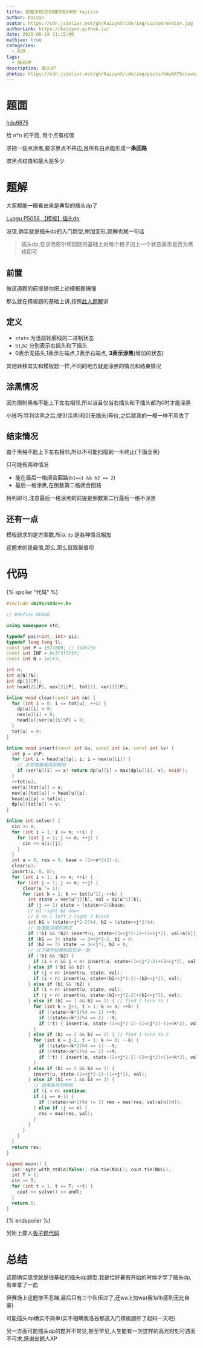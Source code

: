 ```yaml
---
title: 杭电多校2020第9场1009 Yajilin
author: Kaizyn
avatar: https://cdn.jsdelivr.net/gh/KaizynX/cdn/img/custom/avatar.jpg
authorLink: https://kaizynx.github.io/
date: 2020-08-19 21:15:00
mathjax: true
categories:
  - ACM
tags:
  - 插头DP
description: 插头DP
photos: https://cdn.jsdelivr.net/gh/KaizynX/cdn/img/posts/hdu6875/cover.jpg
---
```

# 题面

[hdu6875](http://acm.hdu.edu.cn/showproblem.php?pid=6875)

给 n*n 的平面, 每个点有权值

求把一些点涂黑,要求黑点不共边,且所有白点能形成**一条回路**

求黑点权值和最大是多少

# 题解

大家都能一眼看出来是典型的插头dp了

[Luogu P5056 【模板】插头dp](https://www.luogu.com.cn/problem/P5056)

没错,确实就是插头dp的入门题型,稍加变形,题解也就一句话

> 插头dp,在求哈密尔顿回路的基础上对每个格子加上一个状态表示是否为黑格即可

## 前置

做这道题的前提是你把上述模板题搞懂

那么就在模板题的基础上讲,按照[此人题解](https://www.cnblogs.com/y2823774827y/p/10140757.html)讲

## 定义

- `state` 为当前轮廓线的二进制状态
- `b1`,`b2` 分别表示右插头和下插头
- 0表示无插头,1表示左端点,2表示右端点, **3表示涂黑**(增加的状态)

其他转移其实和模板题一样,不同的地方就是涂黑的情况和结束情况

## 涂黑情况

因为限制黑格不能上下左右相邻,所以当且仅当右插头和下插头都为0时才能涂黑

小技巧:特判涂黑之后,使3(涂黑)和0(无插头)等价,之后就真的一模一样不用改了

## 结束情况

由于黑格不能上下左右相邻,所以不可能扫描到一半终止(下面全黑)

只可能有两种情况

- 能在最后一格闭合回路(`b1==1 && b2 == 2`)
- 最后一格涂黑,在倒数第二格闭合回路

特判即可,注意最后一格涂黑的前提是倒数第二行最后一格不涂黑

## 还有一点

模板题求的是方案数,所以 `dp` 是各种情况相加

这题求的是最值,那么,那么就取最值呗

# 代码
{% spoiler "代码" %}
```cpp
#include <bits/stdc++.h>

// #define DEBUG

using namespace std;

typedef pair<int, int> pii;
typedef long long ll;
const int P = 1572869; // 3145739
const int INF = 0x3f3f3f3f;
const int N = 1e1+7;

int n;
int a[N][N];
int dp[2][P];
int head[2][P], nex[2][P], tot[2], ver[2][P];

inline void clear(const int &u) {
  for (int i = 0; i <= tot[u]; ++i) {
    dp[u][i] = 0;
    nex[u][i] = 0;
    head[u][ver[u][i]%P] = 0;
  }
  tot[u] = 0;
}

inline void insert(const int &u, const int &x, const int &v) {
  int p = x%P;
  for (int i = head[u][p]; i; i = nex[u][i]) {
    // 此处取最值而非相加
    if (ver[u][i] == x) return dp[u][i] = max(dp[u][i], v), void();
  }
  ++tot[u];
  ver[u][tot[u]] = x;
  nex[u][tot[u]] = head[u][p];
  head[u][p] = tot[u];
  dp[u][tot[u]] = v;
}

inline int solve() {
  cin >> n;
  for (int i = 1; i <= n; ++i) {
    for (int j = 1; j <= n; ++j) {
      cin >> a[i][j];
    }
  }
  int u = 0, res = 0, base = (1<<n*2+2)-1;
  clear(u);
  insert(u, 0, 0);
  for (int i = 1; i <= n; ++i) {
    for (int j = 1; j <= n; ++j) {
      clear(u ^= 1);
      for (int k = 1; k <= tot[u^1]; ++k) {
        int state = ver[u^1][k], val = dp[u^1][k];
        if (j == 1) state = (state<<2)&base;
        // b1 right b2 down
        // 0 no 1 left 2 right 3 black
        int b1 = (state>>j*2-2)%4, b2 = (state>>j*2)%4;
        // 处理能涂黑的情况
        if (!b1 && !b2) insert(u, state+(3<<j*2-2)+(3<<j*2), val+a[i][j]);
        if (b1 == 3) state -= 3<<j*2-2, b1 = 0;
        if (b2 == 3) state -= 3<<j*2, b2 = 0;
        // 以下操作和模板题完全一致
        if (!b1 && !b2) {
          if (i < n && j < n) insert(u, state+(1<<j*2-2)+(2<<j*2), val);
        } else if (!b1 && b2) {
          if (j < n) insert(u, state, val);
          if (i < n) insert(u, state+(b2<<j*2-2)-(b2<<j*2), val);
        } else if (b1 && !b2) {
          if (i < n) insert(u, state, val);
          if (j < n) insert(u, state-(b1<<j*2-2)+(b1<<j*2), val);
        } else if (b1 == 1 && b2 == 1) { // find 2 turn to 1
          for (int k = j+1, t = 1; k <= n; ++k) {
            if ((state>>k*2)%4 == 1) ++t;
            if ((state>>k*2)%4 == 2) --t;
            if (!t) { insert(u, state-(1<<j*2-2)-(1<<j*2)-(1<<k*2), val); break; }
          }
        } else if (b1 == 2 && b2 == 2) { // find 1 turn to 2
          for (int k = j-2, t = 1; k >= 0; --k) {
            if ((state>>k*2)%4 == 1) --t;
            if ((state>>k*2)%4 == 2) ++t;
            if (!t) { insert(u, state-(2<<j*2-2)-(2<<j*2)+(1<<k*2), val); break; }
          }
        } else if (b1 == 2 && b2 == 1) {
          insert(u, state-(2<<j*2-2)-(1<<j*2), val);
        } else if (b1 == 1 && b2 == 2) {
          // 结束条件的特判
          if (i < n) continue;
          if (j == n-1) {
            if ((state>>n*2)%4 != 3) res = max(res, val+a[n][n]);
          } else if (j == n) {
            res = max(res, val);
          }
        }
      }
    }
  }
  return res;
}

signed main() {
  ios::sync_with_stdio(false); cin.tie(NULL); cout.tie(NULL);
  int T = 1;
  cin >> T;
  for (int t = 1; t <= T; ++t) {
    cout << solve() << endl;
  }
  return 0;
}
```

{% endspoiler %}

另附上鄙人[板子题代码](https://www.luogu.com.cn/record/37331109)

# 总结

这题确实感觉就是很基础的插头dp题型,我是恰好暑假开始的时候才学了插头dp,有幸拿了一血

但赛场上这题惨不忍睹,最后只有三个队伍过了,还wa上加wa(我1a1b感到无比自豪)

可能插头dp确实不简单(实不相瞒我洛谷那道入门模板题肝了起码一天吧)

另一方面可能插头dp的题并不常见,甚至罕见,人生能有一次这样的高光时刻可遇而不可求,感谢出题人XP